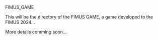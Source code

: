  FIMUS_GAME

This will be the directory of the FIMUS GAME, a game developed to the FIMUS 2024...

More details comming soon...

